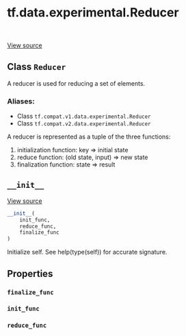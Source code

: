 <div itemscope itemtype="http://developers.google.com/ReferenceObject">
<meta itemprop="name" content="tf.data.experimental.Reducer" />
<meta itemprop="path" content="Stable" />
<meta itemprop="property" content="finalize_func"/>
<meta itemprop="property" content="init_func"/>
<meta itemprop="property" content="reduce_func"/>
<meta itemprop="property" content="__init__"/>
</div>

# tf.data.experimental.Reducer

<!-- Insert buttons -->

<table class="tfo-notebook-buttons tfo-api" align="left">
</table>

<a target="_blank" href="/code/stable/tensorflow/python/data/experimental/ops/grouping.py">View source</a>



## Class `Reducer`

<!-- Start diff -->
A reducer is used for reducing a set of elements.



### Aliases:

* Class `tf.compat.v1.data.experimental.Reducer`
* Class `tf.compat.v2.data.experimental.Reducer`


<!-- Placeholder for "Used in" -->

A reducer is represented as a tuple of the three functions:
  1) initialization function: key => initial state
  2) reduce function: (old state, input) => new state
  3) finalization function: state => result

<h2 id="__init__"><code>__init__</code></h2>

<a target="_blank" href="/code/stable/tensorflow/python/data/experimental/ops/grouping.py">View source</a>

``` python
__init__(
    init_func,
    reduce_func,
    finalize_func
)
```

Initialize self.  See help(type(self)) for accurate signature.




## Properties

<h3 id="finalize_func"><code>finalize_func</code></h3>




<h3 id="init_func"><code>init_func</code></h3>




<h3 id="reduce_func"><code>reduce_func</code></h3>






